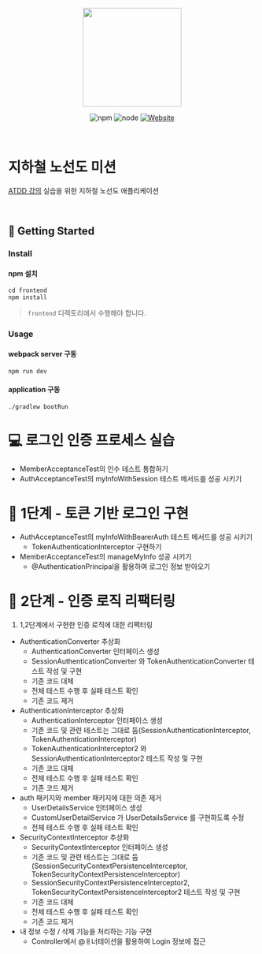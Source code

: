 <p align="center">
    <img width="200px;" src="https://raw.githubusercontent.com/woowacourse/atdd-subway-admin-frontend/master/images/main_logo.png"/>
</p>
<p align="center">
  <img alt="npm" src="https://img.shields.io/badge/npm-6.14.15-blue">
  <img alt="node" src="https://img.shields.io/badge/node-14.18.2-blue">
  <a href="https://edu.nextstep.camp/c/R89PYi5H" alt="nextstep atdd">
    <img alt="Website" src="https://img.shields.io/website?url=https%3A%2F%2Fedu.nextstep.camp%2Fc%2FR89PYi5H">
  </a>
</p>

<br>

# 지하철 노선도 미션
[ATDD 강의](https://edu.nextstep.camp/c/R89PYi5H) 실습을 위한 지하철 노선도 애플리케이션

<br>

## 🚀 Getting Started

### Install
#### npm 설치
```
cd frontend
npm install
```
> `frontend` 디렉토리에서 수행해야 합니다.

### Usage
#### webpack server 구동
```
npm run dev
```
#### application 구동
```
./gradlew bootRun
```

# 💻 로그인 인증 프로세스 실습
- MemberAcceptanceTest의 인수 테스트 통합하기
- AuthAcceptanceTest의 myInfoWithSession 테스트 메서드를 성공 시키기

# 🚀 1단계 - 토큰 기반 로그인 구현
- AuthAcceptanceTest의 myInfoWithBearerAuth 테스트 메서드를 성공 시키기
  - TokenAuthenticationInterceptor 구현하기
- MemberAcceptanceTest의 manageMyInfo 성공 시키기
  - @AuthenticationPrincipal을 활용하여 로그인 정보 받아오기
  

# 🚀 2단계 - 인증 로직 리팩터링
1. 1,2단계에서 구현한 인증 로직에 대한 리팩터링
- AuthenticationConverter 추상화
  - AuthenticationConverter 인터페이스 생성
  - SessionAuthenticationConverter 와 TokenAuthenticationConverter 테스트 작성 및 구현
  - 기존 코드 대체
  - 전체 테스트 수행 후 실패 테스트 확인
  - 기존 코드 제거
- AuthenticationInterceptor 추상화
  - AuthenticationInterceptor 인터페이스 생성
  - 기존 코드 및 관련 테스트는 그대로 둠(SessionAuthenticationInterceptor, TokenAuthenticationInterceptor)
  - TokenAuthenticationInterceptor2 와 SessionAuthenticationInterceptor2 테스트 작성 및 구현
  - 기존 코드 대체
  - 전체 테스트 수행 후 실패 테스트 확인
  - 기존 코드 제거
- auth 패키지와 member 패키지에 대한 의존 제거
  - UserDetailsService 인터페이스 생성
  - CustomUserDetailService 가 UserDetailsService 를 구현하도록 수정
  - 전체 테스트 수행 후 실패 테스트 확인
- SecurityContextInterceptor 추상화
  - SecurityContextInterceptor 인터페이스 생성
  - 기존 코드 및 관련 테스트는 그대로 둠(SessionSecurityContextPersistenceInterceptor, TokenSecurityContextPersistenceInterceptor)
  - SessionSecurityContextPersistenceInterceptor2, TokenSecurityContextPersistenceInterceptor2 테스트 작성 및 구현
  - 기존 코드 대체
  - 전체 테스트 수행 후 실패 테스트 확인
  - 기존 코드 제거
- 내 정보 수정 / 삭제 기능을 처리하는 기능 구현
  - Controller에서 @ㅐ너테이션을 활용하여 Login 정보에 접근
  
